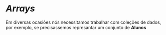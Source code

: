 # *Arrays*

Em diversas ocasiôes nós necessitamos trabalhar com coleções de dados, por exemplo, se precisassemos represantar um conjunto de **Alunos**
